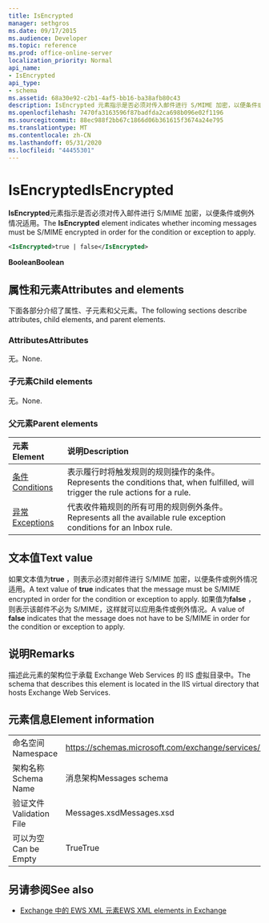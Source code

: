```yaml
---
title: IsEncrypted
manager: sethgros
ms.date: 09/17/2015
ms.audience: Developer
ms.topic: reference
ms.prod: office-online-server
localization_priority: Normal
api_name:
- IsEncrypted
api_type:
- schema
ms.assetid: 68a30e92-c2b1-4af5-bb16-ba38afb80c43
description: IsEncrypted 元素指示是否必须对传入邮件进行 S/MIME 加密，以便条件或例外情况适用。
ms.openlocfilehash: 7470fa3163596f87badfda2ca698b096e02f1196
ms.sourcegitcommit: 88ec988f2bb67c1866d06b361615f3674a24e795
ms.translationtype: MT
ms.contentlocale: zh-CN
ms.lasthandoff: 05/31/2020
ms.locfileid: "44455301"
---
```

# <a name="isencrypted"></a><span data-ttu-id="fa5a6-103">IsEncrypted</span><span class="sxs-lookup"><span data-stu-id="fa5a6-103">IsEncrypted</span></span>

<span data-ttu-id="fa5a6-104">**IsEncrypted**元素指示是否必须对传入邮件进行 S/MIME 加密，以便条件或例外情况适用。</span><span class="sxs-lookup"><span data-stu-id="fa5a6-104">The **IsEncrypted** element indicates whether incoming messages must be S/MIME encrypted in order for the condition or exception to apply.</span></span> 
  
```XML
<IsEncrypted>true | false</IsEncrypted>
```

 <span data-ttu-id="fa5a6-105">**Boolean**</span><span class="sxs-lookup"><span data-stu-id="fa5a6-105">**Boolean**</span></span>
## <a name="attributes-and-elements"></a><span data-ttu-id="fa5a6-106">属性和元素</span><span class="sxs-lookup"><span data-stu-id="fa5a6-106">Attributes and elements</span></span>

<span data-ttu-id="fa5a6-107">下面各部分介绍了属性、子元素和父元素。</span><span class="sxs-lookup"><span data-stu-id="fa5a6-107">The following sections describe attributes, child elements, and parent elements.</span></span>
  
### <a name="attributes"></a><span data-ttu-id="fa5a6-108">Attributes</span><span class="sxs-lookup"><span data-stu-id="fa5a6-108">Attributes</span></span>

<span data-ttu-id="fa5a6-109">无。</span><span class="sxs-lookup"><span data-stu-id="fa5a6-109">None.</span></span>
  
### <a name="child-elements"></a><span data-ttu-id="fa5a6-110">子元素</span><span class="sxs-lookup"><span data-stu-id="fa5a6-110">Child elements</span></span>

<span data-ttu-id="fa5a6-111">无。</span><span class="sxs-lookup"><span data-stu-id="fa5a6-111">None.</span></span>
  
### <a name="parent-elements"></a><span data-ttu-id="fa5a6-112">父元素</span><span class="sxs-lookup"><span data-stu-id="fa5a6-112">Parent elements</span></span>

|<span data-ttu-id="fa5a6-113">**元素**</span><span class="sxs-lookup"><span data-stu-id="fa5a6-113">**Element**</span></span>|<span data-ttu-id="fa5a6-114">**说明**</span><span class="sxs-lookup"><span data-stu-id="fa5a6-114">**Description**</span></span>|
|:-----|:-----|
|[<span data-ttu-id="fa5a6-115">条件</span><span class="sxs-lookup"><span data-stu-id="fa5a6-115">Conditions</span></span>](conditions.md) <br/> |<span data-ttu-id="fa5a6-116">表示履行时将触发规则的规则操作的条件。</span><span class="sxs-lookup"><span data-stu-id="fa5a6-116">Represents the conditions that, when fulfilled, will trigger the rule actions for a rule.</span></span>  <br/> |
|[<span data-ttu-id="fa5a6-117">异常</span><span class="sxs-lookup"><span data-stu-id="fa5a6-117">Exceptions</span></span>](exceptions.md) <br/> |<span data-ttu-id="fa5a6-118">代表收件箱规则的所有可用的规则例外条件。</span><span class="sxs-lookup"><span data-stu-id="fa5a6-118">Represents all the available rule exception conditions for an Inbox rule.</span></span>  <br/> |
   
## <a name="text-value"></a><span data-ttu-id="fa5a6-119">文本值</span><span class="sxs-lookup"><span data-stu-id="fa5a6-119">Text value</span></span>

<span data-ttu-id="fa5a6-120">如果文本值为**true** ，则表示必须对邮件进行 S/MIME 加密，以便条件或例外情况适用。</span><span class="sxs-lookup"><span data-stu-id="fa5a6-120">A text value of **true** indicates that the message must be S/MIME encrypted in order for the condition or exception to apply.</span></span> <span data-ttu-id="fa5a6-121">如果值为**false** ，则表示该邮件不必为 S/MIME，这样就可以应用条件或例外情况。</span><span class="sxs-lookup"><span data-stu-id="fa5a6-121">A value of **false** indicates that the message does not have to be S/MIME in order for the condition or exception to apply.</span></span> 
  
## <a name="remarks"></a><span data-ttu-id="fa5a6-122">说明</span><span class="sxs-lookup"><span data-stu-id="fa5a6-122">Remarks</span></span>

<span data-ttu-id="fa5a6-123">描述此元素的架构位于承载 Exchange Web Services 的 IIS 虚拟目录中。</span><span class="sxs-lookup"><span data-stu-id="fa5a6-123">The schema that describes this element is located in the IIS virtual directory that hosts Exchange Web Services.</span></span>
  
## <a name="element-information"></a><span data-ttu-id="fa5a6-124">元素信息</span><span class="sxs-lookup"><span data-stu-id="fa5a6-124">Element information</span></span>

|||
|:-----|:-----|
|<span data-ttu-id="fa5a6-125">命名空间</span><span class="sxs-lookup"><span data-stu-id="fa5a6-125">Namespace</span></span>  <br/> |https://schemas.microsoft.com/exchange/services/2006/messages  <br/> |
|<span data-ttu-id="fa5a6-126">架构名称</span><span class="sxs-lookup"><span data-stu-id="fa5a6-126">Schema Name</span></span>  <br/> |<span data-ttu-id="fa5a6-127">消息架构</span><span class="sxs-lookup"><span data-stu-id="fa5a6-127">Messages schema</span></span>  <br/> |
|<span data-ttu-id="fa5a6-128">验证文件</span><span class="sxs-lookup"><span data-stu-id="fa5a6-128">Validation File</span></span>  <br/> |<span data-ttu-id="fa5a6-129">Messages.xsd</span><span class="sxs-lookup"><span data-stu-id="fa5a6-129">Messages.xsd</span></span>  <br/> |
|<span data-ttu-id="fa5a6-130">可以为空</span><span class="sxs-lookup"><span data-stu-id="fa5a6-130">Can be Empty</span></span>  <br/> |<span data-ttu-id="fa5a6-131">True</span><span class="sxs-lookup"><span data-stu-id="fa5a6-131">True</span></span>  <br/> |
   
## <a name="see-also"></a><span data-ttu-id="fa5a6-132">另请参阅</span><span class="sxs-lookup"><span data-stu-id="fa5a6-132">See also</span></span>



- [<span data-ttu-id="fa5a6-133">Exchange 中的 EWS XML 元素</span><span class="sxs-lookup"><span data-stu-id="fa5a6-133">EWS XML elements in Exchange</span></span>](ews-xml-elements-in-exchange.md)

